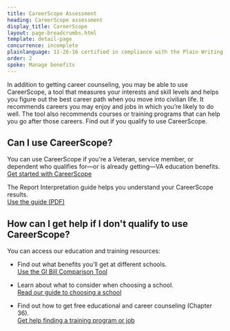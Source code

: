 ```yaml
---
title: CareerScope Assessment
heading: CareerScope assessment
display_title: CareerScope
layout: page-breadcrumbs.html
template: detail-page
concurrence: incomplete
plainlanguage: 11-26-16 certified in compliance with the Plain Writing Act
order: 2
spoke: Manage benefits
---
```


<div class="va-introtext">

In addition to getting career counseling, you may be able to use CareerScope, a tool that measures your interests and skill levels and helps you figure out the best career path when you move into civilian life. It recommends careers you may enjoy and jobs in which you’re likely to do well. The tool also recommends courses or training programs that can help you go after those careers. Find out if you qualify to use CareerScope.

</div>

## Can I use CareerScope?

You can use CareerScope if you're a Veteran, service member, or dependent who qualifies for—or is already getting—VA education benefits.<br> [Get started with CareerScope](https://va.careerscope.net/gibill)

The Report Interpretation guide helps you understand your CareerScope results. <br> [Use the guide (PDF)](https://www.benefits.va.gov/gibill/docs/job_aids/CareerScope_Report_Interpretation.pdf)

## How can I get help if I don't qualify to use CareerScope?

You can access our education and training resources:

- Find out what benefits you’ll get at different schools. <br>
[Use the GI Bill Comparison Tool](/gi-bill-comparison-tool)

- Learn about what to consider when choosing a school. <br>
[Read our guide to choosing a school](https://www.benefits.va.gov/gibill/choosing_a_school.asp)

- Find out how to get free educational and career counseling (Chapter 36). <br>
[Get help finding a training program or job](/careers-employment/education-and-career-counseling/)

